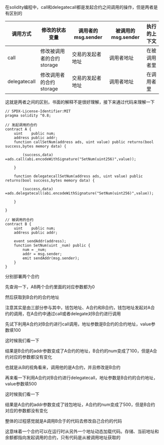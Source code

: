 在solidity编程中，call和delegatecall都是发起合约之间调用的操作，但是两者是有区别的

| 调用方式     | 修改的状态变量            | **调用者的msg.sender** | **被调用的msg.sender** | **执行的上下文** |
| ------------ | ------------------------- | ---------------------- | ---------------------- | ---------------- |
| call         | 修改被调用者的合约storage | 交易的发起者地址       | 调用者地址             | 在被调用者里     |
| delegatecall | 修改调用者的合约storage   | 交易的发起者地址       | 调用者地址             | 在调用者里       |

这就是两者之间的区别，书面的解释不是很好理解，接下来通过代码来理解一下

```solidity
// SPDX-License-Identifier:MIT
pragma solidity ^0.8;

// 发起调用的合约
contract A {
    uint    public num;
    address public addr;
    function callSetNum(address ads, uint value) public returns(bool success,bytes memory data) {
        
        (success,data) =ads.call(abi.encodeWithSignature("SetNum(uint256)",value));

    }

    function delegatecallSetNum(address ads, uint value) public returns(bool success,bytes memory data) {
        
        (success,data) =ads.delegatecall(abi.encodeWithSignature("SetNum(uint256)",value));

    }
   
}

// 被调用的合约
contract B {
    uint    public num;
    address public addr;

    event sendAddr(address);
    function SetNum(uint _num) public {
        num = _num;
        addr = msg.sender;
        emit sendAddr(msg.sender);
    }
}
```

分别部署两个合约

先查询一下，AB两个合约里面的对应参数都为0 

然后获取到B合约的合约地址



注意其实是由三部分参与其中，钱包地址、A合约和B合约，钱包地址发起对A合约的调用，在A合约中通过call或者delegate对B合约进行调用



先试下利用A合约对B合约进行call调用，地址参数是B合约的合约地址，value参数填100

这时候我们看一下

结果是B合约的addr参数变成了A合约的地址，B合约的num变成了100，但是A合约对应的参数都没有变化

也就是从B的视角看来，调用他的是A合约，并且修改是B合约





再来看一下利用A合约对B合约进行delegatecall，地址参数是B合约的合约地址，value参数填500

这时候我们看一下

结果是A合约的addr参数变成了钱包地址，A合约的num变成了500，但是B合约对应的参数都没有变化

整体的过程感觉就是A调用B合于的代码去修改自己合约的代码

这意味着一个合约可以在运行时从另外一个地址动态加载代码。存储、当前地址和余额都指向发起调用的合约，只有代码是从被调用地址获取的



